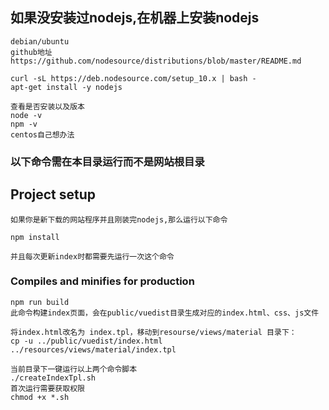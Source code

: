 
## 如果没安装过nodejs,在机器上安装nodejs
```
debian/ubuntu
github地址 https://github.com/nodesource/distributions/blob/master/README.md

curl -sL https://deb.nodesource.com/setup_10.x | bash -
apt-get install -y nodejs

查看是否安装以及版本
node -v 
npm -v
centos自己想办法
```
### 以下命令需在本目录运行而不是网站根目录

## Project setup
```
如果你是新下载的网站程序并且刚装完nodejs,那么运行以下命令

npm install

并且每次更新index时都需要先运行一次这个命令
```

### Compiles and minifies for production
```
npm run build
此命令构建index页面，会在public/vuedist目录生成对应的index.html、css、js文件

将index.html改名为 index.tpl，移动到resourse/views/material 目录下：
cp -u ../public/vuedist/index.html ../resources/views/material/index.tpl

当前目录下一键运行以上两个命令脚本
./createIndexTpl.sh
首次运行需要获取权限
chmod +x *.sh
```

